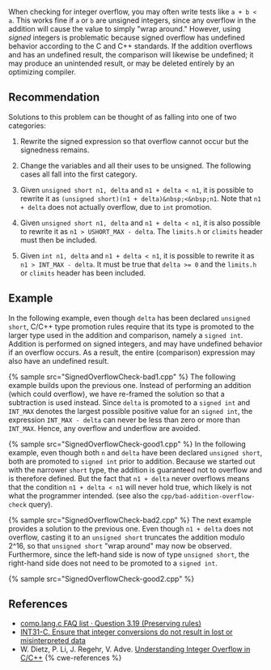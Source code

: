 When checking for integer overflow, you may often write tests like `a + b < a`. This works fine if `a` or `b` are unsigned integers, since any overflow in the addition will cause the value to simply "wrap around." However, using *signed* integers is problematic because signed overflow has undefined behavior according to the C and C++ standards. If the addition overflows and has an undefined result, the comparison will likewise be undefined; it may produce an unintended result, or may be deleted entirely by an optimizing compiler.


## Recommendation
Solutions to this problem can be thought of as falling into one of two categories:

1. Rewrite the signed expression so that overflow cannot occur but the signedness remains.
1. Change the variables and all their uses to be unsigned.
The following cases all fall into the first category.

1. Given `unsigned short n1, delta` and `n1 + delta < n1`, it is possible to rewrite it as `(unsigned short)(n1 + delta)&nbsp;<&nbsp;n1`. Note that `n1 + delta` does not actually overflow, due to `int` promotion.
1. Given `unsigned short n1, delta` and `n1 + delta < n1`, it is also possible to rewrite it as `n1 > USHORT_MAX - delta`. The `limits.h` or `climits` header must then be included.
1. Given `int n1, delta` and `n1 + delta < n1`, it is possible to rewrite it as `n1 > INT_MAX - delta`. It must be true that `delta >= 0` and the `limits.h` or `climits` header has been included.

## Example
In the following example, even though `delta` has been declared `unsigned short`, C/C++ type promotion rules require that its type is promoted to the larger type used in the addition and comparison, namely a `signed int`. Addition is performed on signed integers, and may have undefined behavior if an overflow occurs. As a result, the entire (comparison) expression may also have an undefined result.

{% sample src="SignedOverflowCheck-bad1.cpp" %}
The following example builds upon the previous one. Instead of performing an addition (which could overflow), we have re-framed the solution so that a subtraction is used instead. Since `delta` is promoted to a `signed int` and `INT_MAX` denotes the largest possible positive value for an `signed int`, the expression `INT_MAX - delta` can never be less than zero or more than `INT_MAX`. Hence, any overflow and underflow are avoided.

{% sample src="SignedOverflowCheck-good1.cpp" %}
In the following example, even though both `n` and `delta` have been declared `unsigned short`, both are promoted to `signed int` prior to addition. Because we started out with the narrower `short` type, the addition is guaranteed not to overflow and is therefore defined. But the fact that `n1 + delta` never overflows means that the condition `n1 + delta < n1` will never hold true, which likely is not what the programmer intended. (see also the `cpp/bad-addition-overflow-check` query).

{% sample src="SignedOverflowCheck-bad2.cpp" %}
The next example provides a solution to the previous one. Even though `n1 + delta` does not overflow, casting it to an `unsigned short` truncates the addition modulo 2^16, so that `unsigned short` "wrap around" may now be observed. Furthermore, since the left-hand side is now of type `unsigned short`, the right-hand side does not need to be promoted to a `signed int`.

{% sample src="SignedOverflowCheck-good2.cpp" %}

## References
* [comp.lang.c FAQ list · Question 3.19 (Preserving rules)](http://c-faq.com/expr/preservingrules.html)
* [INT31-C. Ensure that integer conversions do not result in lost or misinterpreted data](https://wiki.sei.cmu.edu/confluence/display/c/INT31-C.+Ensure+that+integer+conversions+do+not+result+in+lost+or+misinterpreted+data)
* W. Dietz, P. Li, J. Regehr, V. Adve. [Understanding Integer Overflow in C/C++](https://www.cs.utah.edu/~regehr/papers/overflow12.pdf)
{% cwe-references %}
